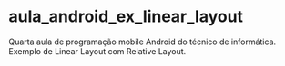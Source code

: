 # aula_android_ex_linear_layout
Quarta aula de programação mobile Android do técnico de informática. Exemplo de Linear Layout com Relative Layout.
